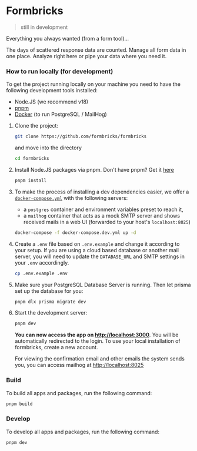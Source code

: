 # Formbricks

> still in development

Everything you always wanted (from a form tool)...

The days of scattered response data are counted. Manage all form data in one place. Analyze right here or pipe your data where you need it.

### How to run locally (for development)

To get the project running locally on your machine you need to have the following development tools installed:

- Node.JS (we recommend v18)
- [pnpm](https://pnpm.io/)
- [Docker](https://www.docker.com/) (to run PostgreSQL / MailHog)

1. Clone the project:

   ```sh
   git clone https://github.com/formbricks/formbricks
   ```

   and move into the directory

   ```sh
   cd formbricks
   ```

1. Install Node.JS packages via pnpm. Don't have pnpm? Get it [here](https://pnpm.io/installation)

   ```sh
   pnpm install
   ```

1. To make the process of installing a dev dependencies easier, we offer a [`docker-compose.yml`](https://docs.docker.com/compose/) with the following servers:

   - a `postgres` container and environment variables preset to reach it,
   - a `mailhog` container that acts as a mock SMTP server and shows received mails in a web UI (forwarded to your host's `localhost:8025`)

   ```sh
   docker-compose -f docker-compose.dev.yml up -d
   ```

1. Create a `.env` file based on `.env.example` and change it according to your setup. If you are using a cloud based database or another mail server, you will need to update the `DATABASE_URL` and SMTP settings in your `.env` accordingly.

   ```sh
   cp .env.example .env
   ```

1. Make sure your PostgreSQL Database Server is running. Then let prisma set up the database for you:

   ```sh
   pnpm dlx prisma migrate dev
   ```

1. Start the development server:

   ```sh
   pnpm dev
   ```

   **You can now access the app on [http://localhost:3000](http://localhost:3000)**. You will be automatically redirected to the login. To use your local installation of formbricks, create a new account.

   For viewing the confirmation email and other emails the system sends you, you can access mailhog at [http://localhost:8025](http://localhost:8025)

### Build

To build all apps and packages, run the following command:

```sh
pnpm build
```

### Develop

To develop all apps and packages, run the following command:

```sh
pnpm dev
```

